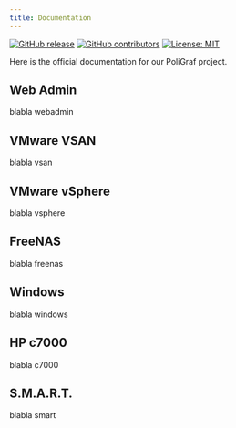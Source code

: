 ```yaml
---
title: Documentation
---
```


<!-- markdownlint-capture -->
<!-- markdownlint-disable MD033 -->

<span class="badge-placeholder">[![GitHub release](https://img.shields.io/github/v/release/polibytes/poligraf-doc)](https://github.com/polibytes/poligraf-doc/releases/latest)</span>
<span class="badge-placeholder">[![GitHub contributors](https://img.shields.io/github/contributors/polibytes/poligraf-doc)](https://github.com/polibytes/poligraf-doc/graphs/contributors)</span>
<span class="badge-placeholder">[![License: MIT](https://img.shields.io/github/license/xoxys/hugo-geekdoc)](https://github.com/xoxys/hugo-geekdoc/blob/master/LICENSE)</span>

<!-- markdownlint-restore -->

Here is the official documentation for our PoliGraf project.

## Web Admin

blabla webadmin

## VMware VSAN

blabla vsan

## VMware vSphere

blabla vsphere

## FreeNAS

blabla freenas

## Windows

blabla windows

## HP c7000

blabla c7000

## S.M.A.R.T.

blabla smart

